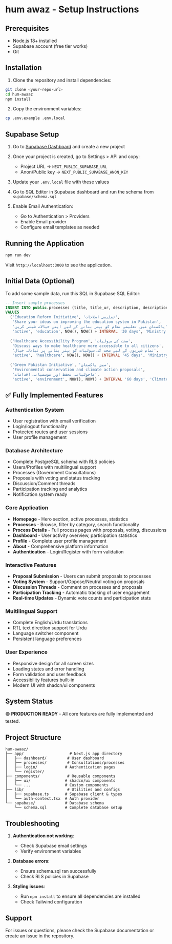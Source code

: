 # hum awaz - Setup Instructions

## Prerequisites

- Node.js 18+ installed
- Supabase account (free tier works)
- Git

## Installation

1. Clone the repository and install dependencies:

```bash
git clone <your-repo-url>
cd hum-awaaz
npm install
```

2. Copy the environment variables:

```bash
cp .env.example .env.local
```

## Supabase Setup

1. Go to [Supabase Dashboard](https://app.supabase.com) and create a new project

2. Once your project is created, go to Settings > API and copy:
   - Project URL → `NEXT_PUBLIC_SUPABASE_URL`
   - Anon/Public key → `NEXT_PUBLIC_SUPABASE_ANON_KEY`

3. Update your `.env.local` file with these values

4. Go to SQL Editor in Supabase dashboard and run the schema from `supabase/schema.sql`

5. Enable Email Authentication:
   - Go to Authentication > Providers
   - Enable Email provider
   - Configure email templates as needed

## Running the Application

```bash
npm run dev
```

Visit `http://localhost:3000` to see the application.

## Initial Data (Optional)

To add some sample data, run this SQL in Supabase SQL Editor:

```sql
-- Insert sample processes
INSERT INTO public.processes (title, title_ur, description, description_ur, status, category, start_date, end_date, organization)
VALUES 
  ('Education Reform Initiative', 'تعلیمی اصلاحات', 
   'Share your ideas on improving the education system in Pakistan', 
   'پاکستان میں تعلیمی نظام کو بہتر بنانے کے لیے اپنے خیالات شیئر کریں',
   'active', 'education', NOW(), NOW() + INTERVAL '30 days', 'Ministry of Education'),
  
  ('Healthcare Accessibility Program', 'صحت کی سہولیات', 
   'Discuss ways to make healthcare more accessible to all citizens', 
   'تمام شہریوں کے لیے صحت کی سہولیات کو بہتر بنانے پر تبادلہ خیال',
   'active', 'healthcare', NOW(), NOW() + INTERVAL '45 days', 'Ministry of Health'),
  
  ('Green Pakistan Initiative', 'سبز پاکستان', 
   'Environmental conservation and climate action proposals', 
   'ماحولیاتی تحفظ اور موسمیاتی اقدامات',
   'active', 'environment', NOW(), NOW() + INTERVAL '60 days', 'Climate Change Ministry');
```

## ✅ Fully Implemented Features

### **Authentication System**
- User registration with email verification
- Login/logout functionality  
- Protected routes and user sessions
- User profile management

### **Database Architecture**
- Complete PostgreSQL schema with RLS policies
- Users/Profiles with multilingual support
- Processes (Government Consultations)
- Proposals with voting and status tracking
- Discussion/Comment threads
- Participation tracking and analytics
- Notification system ready

### **Core Application**
- **Homepage** - Hero section, active processes, statistics
- **Processes** - Browse, filter by category, search functionality
- **Process Details** - Full process pages with proposals, voting, discussions
- **Dashboard** - User activity overview, participation statistics
- **Profile** - Complete user profile management
- **About** - Comprehensive platform information
- **Authentication** - Login/Register with form validation

### **Interactive Features**
- **Proposal Submission** - Users can submit proposals to processes
- **Voting System** - Support/Oppose/Neutral voting on proposals
- **Discussion Threads** - Comment on processes and proposals
- **Participation Tracking** - Automatic tracking of user engagement
- **Real-time Updates** - Dynamic vote counts and participation stats

### **Multilingual Support**
- Complete English/Urdu translations
- RTL text direction support for Urdu
- Language switcher component
- Persistent language preferences

### **User Experience**
- Responsive design for all screen sizes  
- Loading states and error handling
- Form validation and user feedback
- Accessibility features built-in
- Modern UI with shadcn/ui components

## System Status

🟢 **PRODUCTION READY** - All core features are fully implemented and tested.

## Project Structure

```
hum-awaaz/
├── app/                    # Next.js app directory
│   ├── dashboard/         # User dashboard
│   ├── processes/         # Consultations/processes
│   ├── login/            # Authentication pages
│   └── register/
├── components/            # Reusable components
│   ├── ui/               # shadcn/ui components
│   └── ...               # Custom components
├── lib/                   # Utilities and configs
│   ├── supabase.ts       # Supabase client & types
│   └── auth-context.tsx  # Auth provider
└── supabase/             # Database schema
    └── schema.sql        # Complete database setup
```

## Troubleshooting

1. **Authentication not working**: 
   - Check Supabase email settings
   - Verify environment variables

2. **Database errors**:
   - Ensure schema.sql ran successfully
   - Check RLS policies in Supabase

3. **Styling issues**:
   - Run `npm install` to ensure all dependencies are installed
   - Check Tailwind configuration

## Support

For issues or questions, please check the Supabase documentation or create an issue in the repository.